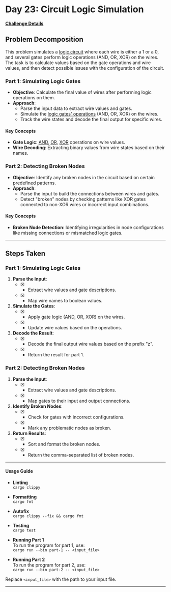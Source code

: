 # Day 23: Circuit Logic Simulation

[**Challenge Details**](docs/challenge.md)

## Problem Decomposition

This problem simulates a [logic circuit](https://en.wikipedia.org/wiki/Logic_gate) where each wire is either a 1 or a 0, and several gates perform logic operations (AND, OR, XOR) on the wires. The task is to calculate values based on the gate operations and wire values, and then detect possible issues with the configuration of the circuit.

### Part 1: Simulating Logic Gates
- **Objective**: Calculate the final value of wires after performing logic operations on them.
- **Approach**:
  - Parse the input data to extract wire values and gates.
  - Simulate the [logic gates' operations](https://en.wikipedia.org/wiki/Logic_gate) (AND, OR, XOR) on the wires.
  - Track the wire states and decode the final output for specific wires.

#### Key Concepts
- **Gate Logic**: [AND](https://en.wikipedia.org/wiki/AND_gate), [OR](https://en.wikipedia.org/wiki/OR_gate), [XOR](https://en.wikipedia.org/wiki/XOR_gate) operations on wire values.
- **Wire Decoding**: Extracting binary values from wire states based on their names.

### Part 2: Detecting Broken Nodes
- **Objective**: Identify any broken nodes in the circuit based on certain predefined patterns.
- **Approach**:
  - Parse the input to build the connections between wires and gates.
  - Detect "broken" nodes by checking patterns like XOR gates connected to non-XOR wires or incorrect input combinations.

#### Key Concepts
- **Broken Node Detection**: Identifying irregularities in node configurations like missing connections or mismatched logic gates.

---

## Steps Taken


### Part 1: Simulating Logic Gates
1. **Parse the Input**:
   - [x] - Extract wire values and gate descriptions.
   - [x] - Map wire names to boolean values.
2. **Simulate the Gates**:
   - [x] - Apply gate logic (AND, OR, XOR) on the wires.
   - [x] - Update wire values based on the operations.
3. **Decode the Result**:
   - [x] - Decode the final output wire values based on the prefix "z".
   - [x] - Return the result for part 1.

### Part 2: Detecting Broken Nodes
1. **Parse the Input**:
   - [x] - Extract wire values and gate descriptions.
   - [x] - Map gates to their input and output connections.
2. **Identify Broken Nodes**:
   - [x] - Check for gates with incorrect configurations.
   - [x] - Mark any problematic nodes as broken.
3. **Return Results**:
   - [x] - Sort and format the broken nodes.
   - [x] - Return the comma-separated list of broken nodes.

---

#### Usage Guide

- **Linting**  
  `cargo clippy`

- **Formatting**  
  `cargo fmt`

- **Autofix**  
  `cargo clippy --fix && cargo fmt`

- **Testing**  
  `cargo test`

- **Running Part 1**  
  To run the program for part 1, use:  
  `cargo run --bin part-1 -- <input_file>`

- **Running Part 2**  
  To run the program for part 2, use:  
  `cargo run --bin part-2 -- <input_file>`

Replace `<input_file>` with the path to your input file.

---
